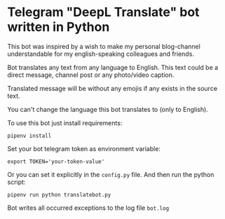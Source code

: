 # Telegram "DeepL Translate" bot written in Python

This bot was inspired by a wish to make my personal blog-channel understandable for my english-speaking colleagues and friends. 

Bot translates any text from any language to English. This text could be a 
direct message, channel post or any photo/video caption. 

Translated message will be without any emojis if any exists in the source text.

You can't change the language this bot translates to (only to English). 

To use this bot just install requirements:
```
pipenv install
```
Set your bot telegram token as environment variable:
```
export TOKEN='your-token-value'
```
Or you can set it explicitly in the `config.py` file.
And then run the python script:
```
pipenv run python translatebot.py
```
Bot writes all occurred exceptions to the log file `bot.log`
